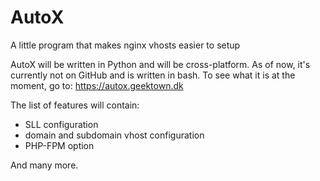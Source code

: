 # AutoX
A little program that makes nginx vhosts easier to setup

AutoX will be written in Python and will be cross-platform. As of now, it's currently not on GitHub and is written in bash.
To see what it is at the moment, go to: https://autox.geektown.dk

The list of features will contain:
- SLL configuration
- domain and subdomain vhost configuration
- PHP-FPM option

And many more.

